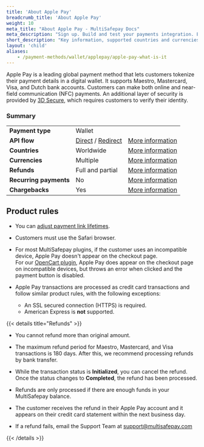 ```yaml
---
title: 'About Apple Pay'
breadcrumb_title: 'About Apple Pay'
weight: 10
meta_title: "About Apple Pay - MultiSafepay Docs"
meta_description: "Sign up. Build and test your payments integration. Explore our products and services. Use our API Reference, SDKs, and wrappers. Get support."
short_description: "Key information, supported countries and currencies, product rules"
layout: 'child'
aliases:
    - /payment-methods/wallet/applepay/apple-pay-what-is-it
---
```


Apple Pay is a leading global payment method that lets customers tokenize their payment details in a digital wallet. It supports Maestro, Mastercard, Visa, and Dutch bank accounts. Customers can make both online and near-field communication (NFC) payments. An additional layer of security is provided by [3D Secure](/security-and-legal/payment-regulations/about-3d-secure/), which requires customers to verify their identity.

### Summary

|   |   |   |
|---|---|---|
| **Payment type**   | Wallet  | |
| **API flow**  | [Direct](/api/#apple-pay-direct) / [Redirect](/api/#apple-pay-redirect) | [More information](/developer/api/difference-between-direct-and-redirect) |
| **Countries**  | Worldwide  | [More information](https://support.apple.com/en-us/HT207957) |
| **Currencies**  | Multiple | [More information](https://support.apple.com/en-us/HT207957) | 
| **Refunds**  | Full and partial  | [More information](/payments/refunds/) | 
| **Recurring payments**  | No | [More information](/payments/features/recurring-payments/)  |
| **Chargebacks**  | Yes | [More information](/faq/chargebacks)  |

## Product rules

- You can [adjust payment link lifetimes](/api/#adjust-payment-link-lifetimes).  

- Customers must use the Safari browser.  

- For most MultiSafepay plugins, if the customer uses an incompatible device, Apple Pay doesn't appear on the checkout page.  
    For our [OpenCart plugin](/payments/integrations/ecommerce-platforms/opencart/), Apple Pay does appear on the checkout page on incompatible devices, but throws an error when clicked and the payment button is disabled.   

- Apple Pay transactions are processed as credit card transactions and follow similar product rules, with the following exceptions:
    - An SSL secured connection (HTTPS) is required.
    - American Express is **not** supported.

{{< details title="Refunds" >}}

- You cannot refund more than original amount.

- The maximum refund period for Maestro, Mastercard, and Visa transactions is 180 days. After this, we recommend processing refunds by bank transfer.

- While the transaction status is **Initialized**, you can cancel the refund. Once the status changes to **Completed**, the refund has been processed. 

- Refunds are only processed if there are enough funds in your MultiSafepay balance.

- The customer receives the refund in their Apple Pay account and it appears on their credit card statement within the next business day.

- If a refund fails, email the Support Team at <support@multisafepay.com>

{{< /details >}}
